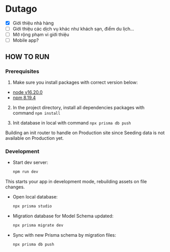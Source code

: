 # Dutago

- [x] Giới thiệu nhà hàng
- [ ] Giới thiệu các dịch vụ khác như khách sạn, điểm du lịch...
- [ ] Mở rộng phạm vi giới thiệu
- [ ] Mobile app?

## HOW TO RUN

### Prerequisites

1. Make sure you install packages with correct version below:

  - [node v16.20.0](https://nodejs.org/en/)
  - [npm 8.19.4](https://www.npmjs.com/)

2. In the project directory, install all dependencies packages with command `npm install`

3. Init database in local with command `npx prisma db push`

Building an init router to handle on Production site since Seeding data is not available on Production yet.

### Development

- Start dev server:

  ```sh
  npm run dev
  ```

This starts your app in development mode, rebuilding assets on file changes.

- Open local database:

  ```sh
  npx prisma studio
  ```

- Migration database for Model Schema updated:

  ```sh
  npx prisma migrate dev
  ```

- Sync with new Prisma schema by migration files:
  ```sh
  npx prisma db push
  ```
